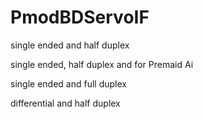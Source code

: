 # PmodBDServoIF

single ended and half duplex

single ended, half duplex and for Premaid Ai

single ended and full duplex

differential and half duplex
